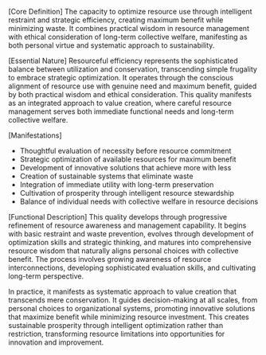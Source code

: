 [Core Definition]
The capacity to optimize resource use through intelligent restraint and strategic efficiency, creating maximum benefit while minimizing waste. It combines practical wisdom in resource management with ethical consideration of long-term collective welfare, manifesting as both personal virtue and systematic approach to sustainability.

[Essential Nature]
Resourceful efficiency represents the sophisticated balance between utilization and conservation, transcending simple frugality to embrace strategic optimization. It operates through the conscious alignment of resource use with genuine need and maximum benefit, guided by both practical wisdom and ethical consideration. This quality manifests as an integrated approach to value creation, where careful resource management serves both immediate functional needs and long-term collective welfare.

[Manifestations]
- Thoughtful evaluation of necessity before resource commitment
- Strategic optimization of available resources for maximum benefit
- Development of innovative solutions that achieve more with less
- Creation of sustainable systems that eliminate waste
- Integration of immediate utility with long-term preservation
- Cultivation of prosperity through intelligent resource stewardship
- Balance of individual needs with collective welfare in resource decisions

[Functional Description]
This quality develops through progressive refinement of resource awareness and management capability. It begins with basic restraint and waste prevention, evolves through development of optimization skills and strategic thinking, and matures into comprehensive resource wisdom that naturally aligns personal choices with collective benefit. The process involves growing awareness of resource interconnections, developing sophisticated evaluation skills, and cultivating long-term perspective.

In practice, it manifests as systematic approach to value creation that transcends mere conservation. It guides decision-making at all scales, from personal choices to organizational systems, promoting innovative solutions that maximize benefit while minimizing resource investment. This creates sustainable prosperity through intelligent optimization rather than restriction, transforming resource limitations into opportunities for innovation and improvement.